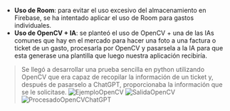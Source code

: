 * **Uso de Room**: para evitar el uso excesivo del almacenamiento en Firebase, se ha intentado aplicar el uso de Room para gastos individuales.
* **Uso de OpenCV + IA**: se planteó el uso de OpenCV + una de las IAs comunes que hay en el mercado para hacer una foto a una factura o ticket de un gasto, procesarla por OpenCV y pasarsela a la IA para que esta generase una plantilla que luego nuestra aplicación recibiría.
> Se llegó a desarrollar una prueba sencilla en python utilizando OpenCV que era capaz de recopilar la información de un ticket y, después de pasarselo a ChatGPT, proporcionaba la información que se le solicitase.
![EjemploOpenCV](https://github.com/alvaroddiaz/APM/assets/112855052/c43bef06-cb6c-44b0-8f69-bf155598f3fe)
![SalidaOpenCV](https://github.com/alvaroddiaz/APM/assets/112855052/5b491fe9-fee8-4653-9ed8-9680eb4fd386)
![ProcesadoOpenCVChatGPT](https://github.com/alvaroddiaz/APM/assets/112855052/98fd6c3d-be71-4e0d-945e-1532e8c3bb14)




